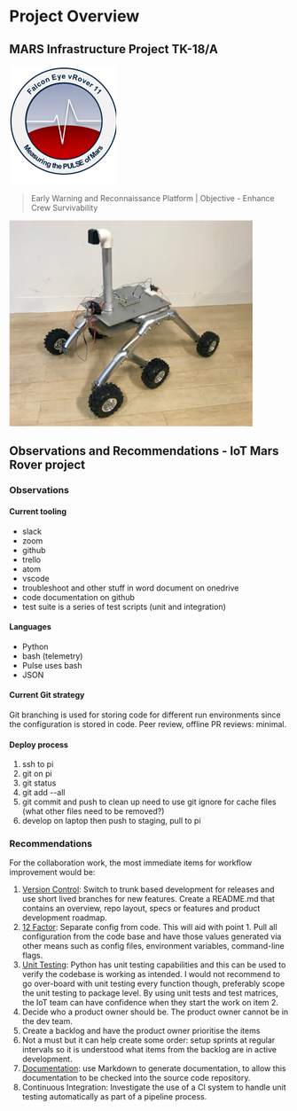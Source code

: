 # Project Overview #

## MARS Infrastructure Project TK-18/A ##

![logo](images/falconeye.png)

> Early Warning and Reconnaissance Platform | Objective - Enhance Crew Survivability

![Rover scale model](images/rover.png)

## Observations and Recommendations - IoT Mars Rover project ##

### Observations ###

#### Current tooling ####

* slack
* zoom
* github
* trello
* atom
* vscode
* troubleshoot and other stuff in word document on onedrive
* code documentation on github
* test suite is a series of test scripts (unit and integration)

#### Languages ####

* Python
* bash (telemetry)
* Pulse uses bash
* JSON

#### Current Git strategy ####

Git branching is used for storing code for different run environments since the configuration is stored in code.
Peer review, offline PR reviews: minimal.

#### Deploy process ####

1. ssh to pi
2. git on pi
3. git status
4. git add --all
5. git commit and push to clean up
need to use git ignore for cache files (what other files need to be removed?)
6. develop on laptop then push to staging, pull to pi

### Recommendations ###

For the collaboration work, the most immediate items for workflow improvement would be:

1. [Version Control](https://github.com/jricho/iot/blob/master/vcs/vcs.md): Switch to trunk based development for releases and use short lived branches for new features. Create a README.md that contains an overview, repo layout, specs or features and product development roadmap.
2. [12 Factor](https://github.com/jricho/iot/blob/master/12factor/12factor.md): Separate config from code. This will aid with point 1. Pull all configuration from the code base and have those values generated via other means such as config files, environment variables, command-line flags.
3. [Unit Testing](https://github.com/jricho/iot/blob/master/testing/testing.md): Python has unit testing capabilities and this can be used to verify the codebase is working as intended. I would not recommend to go over-board with unit testing every function though, preferably scope the unit testing to package level. By using unit tests and test matrices, the IoT team can have confidence when they start the work on item 2.
4. Decide who a product owner should be. The product owner cannot be in the dev team.
5. Create a backlog and have the product owner prioritise the items
6. Not a must but it can help create some order: setup sprints at regular intervals so it is understood what items from the backlog are in active development.
7. [Documentation](https://github.com/jricho/iot/blob/master/documentation/doco.md): use Markdown to generate documentation, to allow this documentation to be checked into the source code repository.
8. Continuous Integration: Investigate the use of a CI system to handle unit testing automatically as part of a pipeline process.